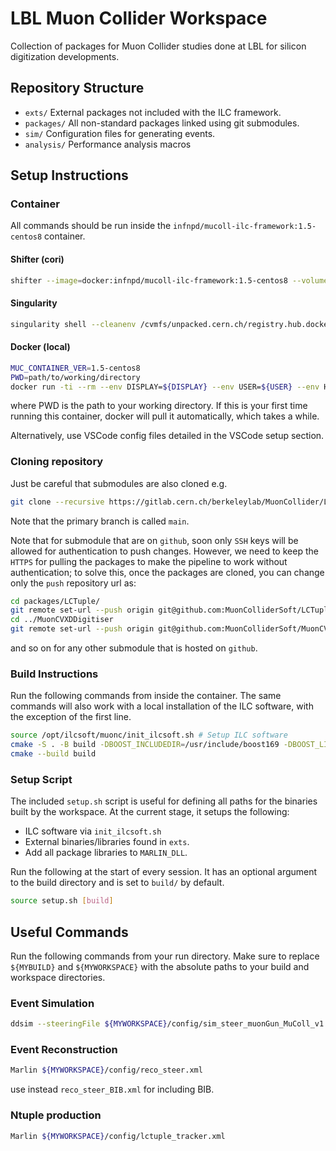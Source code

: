 # LBL Muon Collider Workspace

Collection of packages for Muon Collider studies done at LBL for silicon digitization developments.

## Repository Structure
- `exts/` External packages not included with the ILC framework.
- `packages/` All non-standard packages linked using git submodules.
- `sim/` Configuration files for generating events.
- `analysis/` Performance analysis macros

## Setup Instructions

### Container
All commands should be run inside the `infnpd/mucoll-ilc-framework:1.5-centos8` container.

#### Shifter (cori)
```bash
shifter --image=docker:infnpd/mucoll-ilc-framework:1.5-centos8 --volume=/global/cfs/cdirs/atlas/spgriso/MuonCollider/data:/data -- /bin/bash
```

#### Singularity
```bash
singularity shell --cleanenv /cvmfs/unpacked.cern.ch/registry.hub.docker.com/infnpd/mucoll-ilc-framework\:1.5-centos8
```

#### Docker (local)
```bash
MUC_CONTAINER_VER=1.5-centos8
PWD=path/to/working/directory
docker run -ti --rm --env DISPLAY=${DISPLAY} --env USER=${USER} --env HOME=/home/${USER} --env MUC_CONTAINER_VER=${MUC_CONTAINER_VER} --user=$(id -u $USER):$(id -g $USER) -v ${PWD}:/home/${USER} -v /cvmfs:/cvmfs -w /home/${USER} -v ${HOME}/.Xauthority:/home/${USER}/.Xauthority --net=host --entrypoint /bin/bash infnpd/mucoll-ilc-framework:${MUC_CONTAINER_VER}
```
where PWD is the path to your working directory. If this is your first time running this container, docker will pull it automatically, which takes a while.

Alternatively, use VSCode config files detailed in the VSCode setup section.

### Cloning repository
Just be careful that submodules are also cloned e.g.
```bash
git clone --recursive https://gitlab.cern.ch/berkeleylab/MuonCollider/LBLMuC-SiDigiDev.git
```

Note that the primary branch is called `main`.

Note that for submodule that are on `github`, soon only `SSH` keys will be allowed for authentication to push changes.
However, we need to keep the `HTTPS` for pulling the packages to make the pipeline to work without authentication; to solve this, once the packages are cloned, you can change only the `push` repository url as:
```bash
cd packages/LCTuple/
git remote set-url --push origin git@github.com:MuonColliderSoft/LCTuple.git
cd ../MuonCVXDDigitiser
git remote set-url --push origin git@github.com:MuonColliderSoft/MuonCVXDDigitiser.git
```
and so on for any other submodule that is hosted on `github`.

### Build Instructions
Run the following commands from inside the container. The same commands will also work with a local installation of the ILC software, with the exception of the first line.
```bash
source /opt/ilcsoft/muonc/init_ilcsoft.sh # Setup ILC software
cmake -S . -B build -DBOOST_INCLUDEDIR=/usr/include/boost169 -DBOOST_LIBRARYDIR=/usr/lib64/boost169 
cmake --build build
```

### Setup Script
The included `setup.sh` script is useful for defining all paths for the binaries built by the workspace. At the current stage, it setups the following:
- ILC software via `init_ilcsoft.sh`
- External binaries/libraries found in `exts`.
- Add all package libraries to `MARLIN_DLL`.

Run the following at the start of every session. It has an optional argument to the build directory and is set to `build/` by default.
```bash
source setup.sh [build]
```

## Useful Commands

Run the following commands from your run directory. Make sure to replace `${MYBUILD}` and `${MYWORKSPACE}` with the absolute paths to your build and workspace directories.

### Event Simulation
```bash
ddsim --steeringFile ${MYWORKSPACE}/config/sim_steer_muonGun_MuColl_v1.py
```

### Event Reconstruction
```bash
Marlin ${MYWORKSPACE}/config/reco_steer.xml
```

use instead `reco_steer_BIB.xml` for including BIB.

### Ntuple production
```bash
Marlin ${MYWORKSPACE}/config/lctuple_tracker.xml
```
